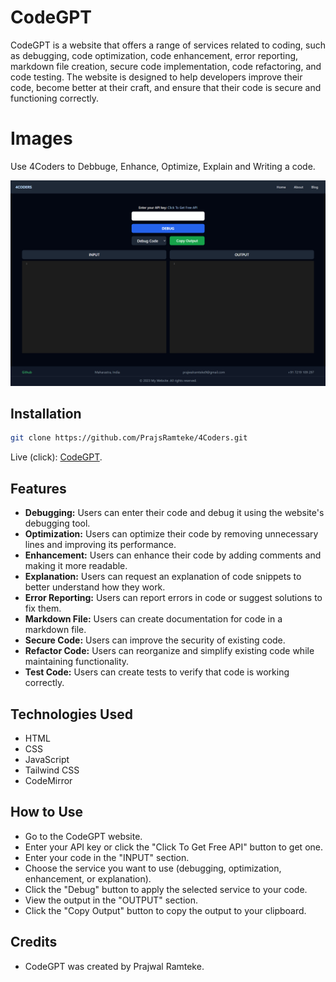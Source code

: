 <!-- @format -->

# CodeGPT

CodeGPT is a website that offers a range of services related to coding, such as debugging, code optimization, code enhancement, error reporting, markdown file creation, secure code implementation, code refactoring, and code testing. The website is designed to help developers improve their code, become better at their craft, and ensure that their code is secure and functioning correctly.

# Images

Use 4Coders to Debbuge, Enhance, Optimize, Explain and Writing a code.

![AI Code Translator](./images/demo.png)

## Installation

```sh
git clone https://github.com/PrajsRamteke/4Coders.git
```

Live (click): [CodeGPT](https://GPTcode.netlify.app/).

## Features

- **Debugging:** Users can enter their code and debug it using the website's debugging tool.
- **Optimization:** Users can optimize their code by removing unnecessary lines and improving its performance.
- **Enhancement:** Users can enhance their code by adding comments and making it more readable.
- **Explanation:** Users can request an explanation of code snippets to better understand how they work.
- **Error Reporting:** Users can report errors in code or suggest solutions to fix them.
- **Markdown File:** Users can create documentation for code in a markdown file.
- **Secure Code:** Users can improve the security of existing code.
- **Refactor Code:** Users can reorganize and simplify existing code while maintaining functionality.
- **Test Code:** Users can create tests to verify that code is working correctly.

## Technologies Used

- HTML
- CSS
- JavaScript
- Tailwind CSS
- CodeMirror

## How to Use

- Go to the CodeGPT website.
- Enter your API key or click the "Click To Get Free API" button to get one.
- Enter your code in the "INPUT" section.
- Choose the service you want to use (debugging, optimization, enhancement, or explanation).
- Click the "Debug" button to apply the selected service to your code.
- View the output in the "OUTPUT" section.
- Click the "Copy Output" button to copy the output to your clipboard.

## Credits

- CodeGPT was created by Prajwal Ramteke.
